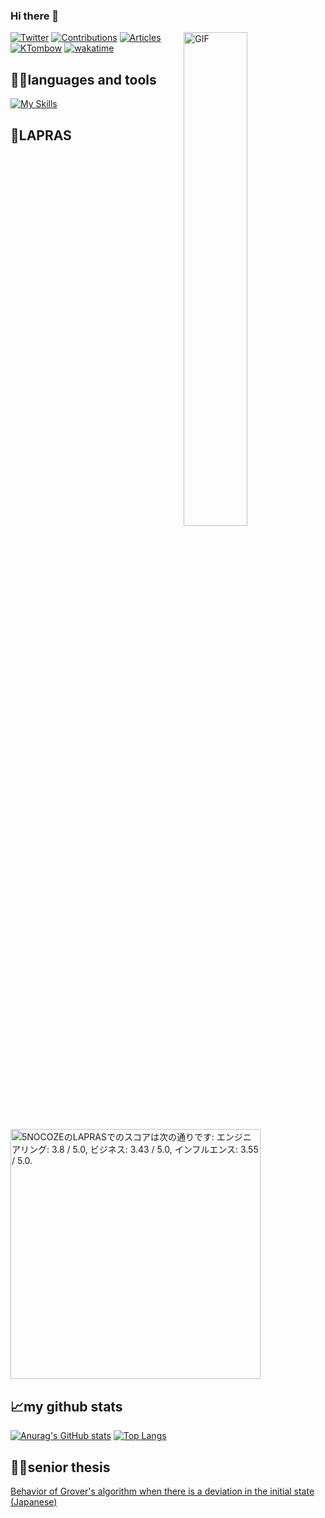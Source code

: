 ### Hi there 👋
<img align="right" alt="GIF" src="https://media.giphy.com/media/qgQUggAC3Pfv687qPC/giphy.gif" width=45% />

[![Twitter](https://img.shields.io/twitter/follow/Ktombow1110?style=social)](https://twitter.com/Ktombow1110 "Twitter")
[![Contributions](https://badgen.org/img/qiita/KaitoMuraoka/contributions?style=plastic)](https://qiita.com/KaitoMuraoka)
[![Articles](https://badgen.org/img/qiita/KaitoMuraoka/articles?style=plastic)](https://qiita.com/KaitoMuraoka)
[![KTombow](https://img.shields.io/endpoint?url=https%3A%2F%2Fatcoder-badges.now.sh%2Fapi%2Fatcoder%2Fjson%2FKTonTonbow)](https://atcoder.jp/users/TonTonbow)
[![wakatime](https://wakatime.com/badge/user/65f4197e-b3f4-4b37-803d-8149179d8d0f.svg)](https://wakatime.com/@65f4197e-b3f4-4b37-803d-8149179d8d0f)

 ## 🧑‍💻**languages and tools**  
 [![My Skills](https://skillicons.dev/icons?i=swift,kotlin,ruby,md,py,androidstudio,neovim,git,github,githubactions&perline=5)](https://skillicons.dev)


## 👤**LAPRAS**
<!--START_SECTION:lapras-card-->
<p ><a href="https://lapras.com/public/5NOCOZE" target="_blank" rel="noopener noreferrer"><img alt="5NOCOZEのLAPRASでのスコアは次の通りです: エンジニアリング: 3.8 / 5.0, ビジネス: 3.43 / 5.0, インフルエンス: 3.55 / 5.0." src="https://lapras-card-generator.vercel.app/api/svg?e=3.8&b=3.43&i=3.55&b1=%23020e27&b2=%230e5593&i1=%2303102f&i2=%231688bf&l=ja" width="400" ></a></p>
<!--END_SECTION:lapras-card-->

## 📈**my github stats**

[![Anurag's GitHub stats](https://github-readme-stats.vercel.app/api?username=KaitoMuraoka&show_icons=true&theme=tokyonight)](https://github.com/anuraghazra/github-readme-stats)
[![Top Langs](https://github-readme-stats.vercel.app/api/top-langs/?username=KaitoMuraoka&theme=tokyonight)](https://github.com/anuraghazra/github-readme-stats)

## 👨‍🎓**senior thesis**
 [Behavior of Grover's algorithm when there is a deviation in the initial state (Japanese)](./9BSP1118_卒業論文.pdf)
